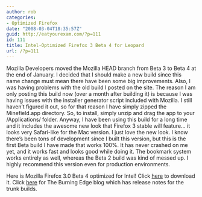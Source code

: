 ```yaml
---
author: rob
categories:
- Optimized Firefox
date: "2008-03-04T18:35:57Z"
guid: http://eatyourexam.com/?p=111
id: 111
title: Intel-Optimized Firefox 3 Beta 4 for Leopard
url: /?p=111
---
```

Mozilla Developers moved the Mozilla HEAD branch from Beta 3 to Beta 4 at the end of January. I decided that I should make a new build since this name change must mean there have been some big improvements. Also, I was having problems with the old build I posted on the site. The reason I am only posting this build now (over a month after building it) is because I was having issues with the installer generator script included with Mozilla. I still haven’t figured it out, so for that reason I have simply zipped the Minefield.app directory. So, to install, simply unzip and drag the app to your /Applications/ folder. Anyway, I have been using this build for a long time and it includes the awesome new look that Firefox 3 stable will feature… it looks very Safari-like for the Mac version. I just love the new look. I know there’s been tons of development since I built this version, but this is the first Beta build I have made that works 100%. It has never crashed on me yet, and it works fast and looks good while doing it. The bookmark system works entirely as well, whereas the Beta 2 build was kind of messed up. I highly recommend this version even for production environments.

Here is Mozilla Firefox 3.0 Beta 4 optimized for Intel! Click [here](http://eatyourexam.com/my-files/ff-opt/firefox-3.0b4pre.en-US.mac.zip "Intel-Optimized Firefox 3.0 Beta 4 Download") to download it. Click [here](http://www.squarefree.com/burningedge/2008/01/23/2008-01-23-trunk-builds/) for The Burning Edge blog which has release notes for the trunk builds.